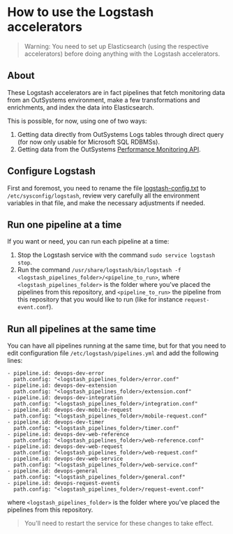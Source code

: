 # How to use the Logstash accelerators

> Warning: You need to set up Elasticsearch (using the respective accelerators) before doing anything with the Logstash accelerators.

## About

These Logstash accelerators are in fact pipelines that fetch monitoring data from an OutSystems environment, make a few transformations and enrichments, and index the data into Elasticsearch.

This is possible, for now, using one of two ways:
1. Getting data directly from OutSystems Logs tables through direct query (for now only usable for Microsoft SQL RDBMSs).
2. Getting data from the OutSystems [Performance Monitoring API](https://success.outsystems.com/Documentation/11/Reference/OutSystems_APIs/PerformanceMonitoring_API).

## Configure Logstash

First and foremost, you need to rename the file [logstash-config.txt](config/logstash-config.txt) to `/etc/sysconfig/logstash`, review very carefully all the environment variables in that file, and make the necessary adjustments if needed.

## Run one pipeline at a time

If you want or need, you can run each pipeline at a time:
1. Stop the Logstash service with the command `sudo service logstash stop`.
2. Run the command `/usr/share/logstash/bin/logstash -f <logstash_pipelines_folder>/<pipeline_to_run>`, where `<logstash_pipelines_folder>` is the folder where you've placed the pipelines from this repository, and `<pipeline_to_run>` the pipeline from this repository that you would like to run (like for instance `request-event.conf`).

## Run all pipelines at the same time

You can have all pipelines running at the same time, but for that you need to edit configuration file `/etc/logstash/pipelines.yml` and add the following lines:

```
- pipeline.id: devops-dev-error
  path.config: "<logstash_pipelines_folder>/error.conf"
- pipeline.id: devops-dev-extension
  path.config: "<logstash_pipelines_folder>/extension.conf"
- pipeline.id: devops-dev-integration
  path.config: "<logstash_pipelines_folder>/integration.conf"
- pipeline.id: devops-dev-mobile-request
  path.config: "<logstash_pipelines_folder>/mobile-request.conf"
- pipeline.id: devops-dev-timer
  path.config: "<logstash_pipelines_folder>/timer.conf"
- pipeline.id: devops-dev-web-reference
  path.config: "<logstash_pipelines_folder>/web-reference.conf"
- pipeline.id: devops-dev-web-request
  path.config: "<logstash_pipelines_folder>/web-request.conf"
- pipeline.id: devops-dev-web-service
  path.config: "<logstash_pipelines_folder>/web-service.conf"
- pipeline.id: devops-general
  path.config: "<logstash_pipelines_folder>/general.conf"
- pipeline.id: devops-request-events
  path.config: "<logstash_pipelines_folder>/request-event.conf"
```

where `<logstash_pipelines_folder>` is the folder where you've placed the pipelines from this repository.

> You'll need to restart the service for these changes to take effect.